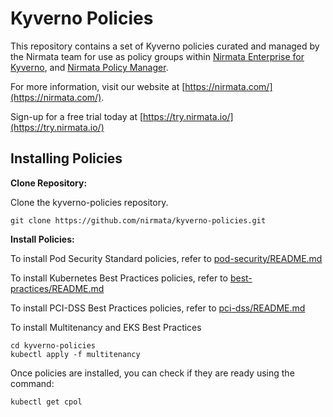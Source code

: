 # Kyverno Policies

This repository contains a set of Kyverno policies curated and managed by the Nirmata team for use as policy groups within [Nirmata Enterprise for Kyverno](https://nirmata.com/kyverno-enterprise/), and [Nirmata Policy Manager](https://nirmata.com/nirmata-cloud-native-policy-manager/).

For more information, visit our website at [https://nirmata.com/](https://nirmata.com/).

Sign-up for a free trial today at [https://try.nirmata.io/](https://try.nirmata.io/)


## Installing Policies

**Clone Repository:**

Clone the kyverno-policies repository.

```console
git clone https://github.com/nirmata/kyverno-policies.git
```

**Install Policies:**

To install Pod Security Standard policies, refer to [pod-security/README.md](pod-security/README.md)

To install Kubernetes Best Practices policies, refer to [best-practices/README.md](best-practices/README.md)

To install PCI-DSS Best Practices policies, refer to [pci-dss/README.md](pci-dss/README.md)

To install Multitenancy and EKS Best Practices

```console
cd kyverno-policies
kubectl apply -f multitenancy
```

Once policies are installed, you can check if they are ready using the command:

```console
kubectl get cpol
```
